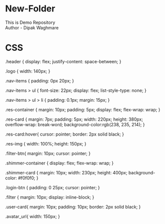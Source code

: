 # New-Folder

This is Demo Repository
<br/>
Author - Dipak Waghmare

# CSS

.header {
display: flex;
justify-content: space-between;
}

.logo {
width: 140px;
}

.nav-items {
padding: 0px 20px;
}

.nav-items > ul {
font-size: 22px;
display: flex;
list-style-type: none;
}

.nav-items > ul > li {
padding: 0.1px;
margin: 15px;
}

.res-container {
margin: 10px;
padding: 5px;
display: flex;
flex-wrap: wrap;
}

.res-card {
margin: 7px;
padding: 5px;
width: 220px;
height: 380px;
overflow-wrap: break-word;
background-color:rgb(238, 235, 214);
}

.res-card:hover{
cursor: pointer;
border: 2px solid black;
}

.res-img {
width: 100%;
height: 150px;
}

.filter-btn{
margin: 10px;
cursor: pointer;
}

.shimmer-container {
display: flex;
flex-wrap: wrap;
}

.shimmer-card {
margin: 10px;
width: 230px;
height: 400px;
background-color: #f0f0f0;
}

.login-btn {
padding: 0 25px;
cursor: pointer;
}

.filter {
margin: 10px;
display: inline-block;
}

.user-card{
margin: 10px;
padding: 10px;
border: 2px solid black;
}

.avatar_url{
width: 150px;
}
